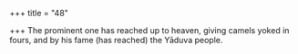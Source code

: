 +++
title = "48"

+++
The prominent one has reached up to heaven, giving camels yoked  in fours,
and by his fame (has reached) the Yāduva people.